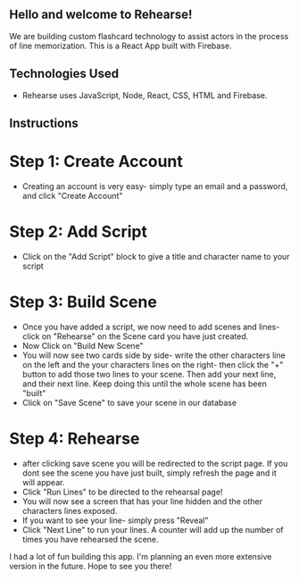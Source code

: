 ## Hello and welcome to Rehearse!

We are building custom flashcard technology to assist actors in the process of line memorization. This is a React App built with Firebase.

## Technologies Used

- Rehearse uses JavaScript, Node, React, CSS, HTML and Firebase.

## Instructions

# Step 1: Create Account

- Creating an account is very easy- simply type an email and a password, and click "Create Account"

# Step 2: Add Script

- Click on the "Add Script" block to give a title and character name to your script

# Step 3: Build Scene

- Once you have added a script, we now need to add scenes and lines- click on "Rehearse" on the Scene card you have just created.
- Now Click on "Build New Scene"
- You will now see two cards side by side- write the other characters line on the left and the your characters lines on the right- then click the "+" button to add those two lines to your scene. Then add your next line, and their next line. Keep doing this until the whole scene has been "built"
- Click on "Save Scene" to save your scene in our database

# Step 4: Rehearse

- after clicking save scene you will be redirected to the script page. If you dont see the scene you have just built, simply refresh the page and it will appear.
- Click "Run Lines" to be directed to the rehearsal page!
- You will now see a screen that has your line hidden and the other characters lines exposed.
- If you want to see your line- simply press "Reveal"
- Click "Next Line" to run your lines. A counter will add up the number of times you have rehearsed the scene.

I had a lot of fun building this app. I'm planning an even more extensive version in the future. Hope to see you there!
